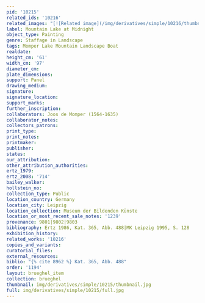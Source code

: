 ```yaml
---
pid: '10215'
related_ids: '10216'
related_images: "[![Related image](/img/derivatives/simple/10216/thumbnail.jpg)](/brughel/10216)"
label: Mountain Lake at Midnight
object_type: Painting
genre: Staffage in Landscape
tags: Momper Lake Mountain Landscape Boat
realdate: 
height_cm: '61'
width_cm: '97'
diameter_cm: 
plate_dimensions: 
support: Panel
drawing_medium: 
signature: 
signature_location: 
support_marks: 
further_inscription: 
collaborators: Joos de Momper (1564-1635)
collaborator_notes: 
collectors_patrons: 
print_type: 
print_notes: 
printmaker: 
publisher: 
states: 
our_attribution: 
other_attribution_authorities: 
ertz_1979: 
ertz_2008: '714'
bailey_walker: 
hollstein_no: 
collection_type: Public
location_country: Germany
location_city: Leipzig
location_collection: Museum der Bildenden Künste
location_or_most_recent_sale_notes: '1239'
provenance: 9801|9802|9803
bibliography: Ertz 1986, Kat. 365, Abb. 488|MK Leipzig 1995, S. 128
exhibition_history: 
related_works: '10216'
copies_and_variants: 
curatorial_files: 
external_resources: 
biblio: "{% cite 8962 %} Kat. 365, Abb. 488"
order: '1194'
layout: brueghel_item
collection: brueghel
thumbnail: img/derivatives/simple/10215/thumbnail.jpg
full: img/derivatives/simple/10215/full.jpg
---
```

